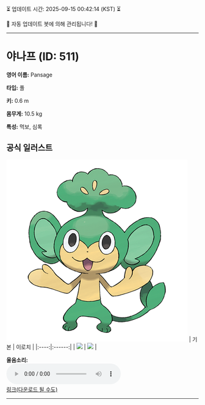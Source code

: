 
⏳ 업데이트 시간: 2025-09-15 00:42:14 (KST) ⏳

🤖 자동 업데이트 봇에 의해 관리됩니다! 🤖

---

# 야나프 (ID: 511)
**영어 이름:** Pansage

**타입:** 풀

**키:** 0.6 m

**몸무게:** 10.5 kg

**특성:** 먹보, 심록

## 공식 일러스트
![](https://raw.githubusercontent.com/PokeAPI/sprites/master/sprites/pokemon/other/official-artwork/511.png)
| 기본 | 이로치 |
|:----:|:------:|
| <img src="http://play.pokemonshowdown.com/sprites/ani/pansage.gif" width="200"> | <img src="http://play.pokemonshowdown.com/sprites/ani-shiny/pansage.gif" width="200"> |

**울음소리:**<br><audio controls src="https://raw.githubusercontent.com/PokeAPI/cries/main/cries/pokemon/latest/511.ogg"></audio><br> [링크(다운로드 될 수도)](https://raw.githubusercontent.com/PokeAPI/cries/main/cries/pokemon/latest/511.ogg)


---
